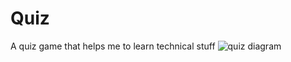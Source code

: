 # Quiz
A quiz game that helps me to learn technical stuff
![quiz diagram](https://user-images.githubusercontent.com/79668619/195021253-926844d8-0a7c-4c3a-9f8d-752c3770003b.jpg)
